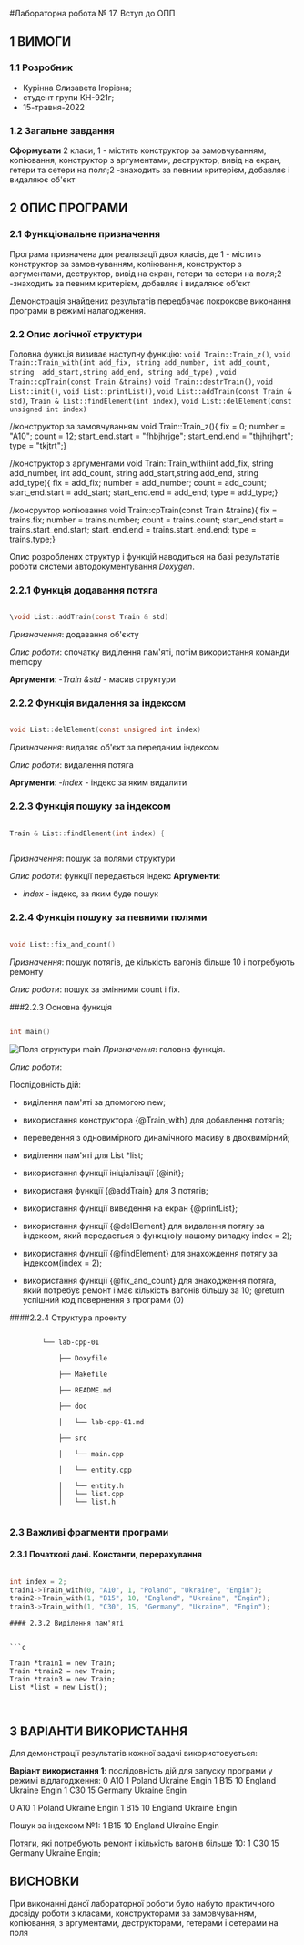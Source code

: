 ﻿#Лабораторна робота № 17. Вступ до ОПП

## 1 ВИМОГИ

### 1.1 Розробник

* Курінна Єлизавета Ігорівна;
* студент групи КН-921г;
* 15-травня-2022

### 1.2 Загальне завдання

**Сформувати** 2 класи, 1 - містить конструктор за замовчуванням, копіювання, конструктор з аргументами, деструктор, вивід на екран, гетери та сетери на поля;2 -знаходить за певним критерієм, добавляє і видaляює об'єкт



## 2 ОПИС ПРОГРАМИ

### 2.1 Функціональне призначення

Програма призначена для реалызації двох класів, де 1 - містить конструктор за замовчуванням, копіювання, конструктор з аргументами, деструктор, вивід на екран, гетери та сетери на поля;2 -знаходить за певним критерієм, добавляє і видaляює об'єкт



Демонстрація знайдених результатів передбачає покрокове виконання програми в режимі налагодження.

### 2.2 Опис логічної структури

Головна функція визиває наступну функцію: `void Train::Train_z()`, `void Train::Train_with(int add_fix, string add_number, int add_count, string  add_start,string add_end, string add_type)` , `void Train::cpTrain(const Train &trains)`
`void Train::destrTrain()`, `void List::init()`,  `void List::printList()`, `void List::addTrain(const Train & std)`, `Train & List::findElement(int index)`, `void List::delElement(const unsigned int index)`

//конструктор за замовчуванням
void Train::Train_z(){
        fix = 0;
        number = "A10";
        count = 12;
        start_end.start = "fhbjhrjge";
        start_end.end = "thjhrjhgrt";
        type = "tkjtrt";}

//конструктор з аргументами
void Train::Train_with(int add_fix, string add_number, int add_count, string  add_start,string add_end, string add_type){
        fix = add_fix;
        number = add_number;
        count = add_count;
        start_end.start = add_start;
        start_end.end = add_end;
        type = add_type;}

//консруктор копіювання
void Train::cpTrain(const Train &trains){
        fix = trains.fix;
        number = trains.number;
        count = trains.count;
        start_end.start = trains.start_end.start;
        start_end.end = trains.start_end.end;
        type = trains.type;}

Опис розроблених структур і функцій наводиться на базі результатів роботи системи автодокументування *Doxygen*.

### 2.2.1 Функція додавання потяга

```c

\void List::addTrain(const Train & std)


```

*Призначення*: додавання об'єкту


*Опис роботи*: спочатку виділення пам'яті, потім використання команди memcpy

**Аргументи**: 
-*Train &std* - масив структури


### 2.2.2 Функція видалення за індексом

```c

void List::delElement(const unsigned int index)


```

*Призначення*: видаляє об'єкт за переданим індексом


*Опис роботи*: видалення потяга

**Аргументи**: 
-*index* - індекс за яким видалити



### 2.2.3 Функція пошуку за індексом

```c

Train & List::findElement(int index) {



```

*Призначення*: пошук за полями структури


*Опис роботи*: функції передається індекс
**Аргументи**: 
- *index* - індекс, за яким буде пошук


### 2.2.4 Функція пошуку за певними полями

```c

void List::fix_and_count()

```

*Призначення*: пошук потягів, де кількість вагонів більше 10 і потребують ремонту

*Опис роботи*: пошук за змінними count i fix.






###2.2.3 Основна функція

```c

int main()

```
![Поля структури main](assets/1.png)
*Призначення*: головна функція.

*Опис роботи*:

Послідовність дій:
  
 - виділення пам'яті за дпомогою new;
           
 - використання конструктора {@Train_with} для добавлення потягів;
                     
 - переведення з одновимірного динамічного масиву в двохвимірний;
               
 - виділення пам'яті для List *list;
                
 - використання функції ініціалізації {@init}; 
                    
 - використаня функції {@addTrain} для 3 потягів;
 
 - використання функції виведення на екран {@printList};
  
 - використання функції {@delElement} для видалення потягу за індексом, який передасться в функцію(у нашому випадку index = 2);
  
  - використання функції {@findElement} для знахождення потягу за індексом(index = 2);
 
  - використання функції {@fix_and_count} для знаходження потяга, який потребує ремонт і має кількість вагонів більшу за 10; 
 @return успішний код повернення з програми (0)



####2.2.4 Структура проекту

```

        └── lab-cpp-01

            ├── Doxyfile

            ├── Makefile

            ├── README.md

            ├── doc

            │   └── lab-cpp-01.md

            ├── src

            │   └── main.cpp

            │   └── entity.cpp

            │   └── entity.h
            │   └── list.cpp
            │   └── list.h


```

### 2.3 Важливі фрагменти програми

#### 2.3.1 Початкові дані. Константи, перерахування

```c

int index = 2;
train1->Train_with(0, "A10", 1, "Poland", "Ukraine", "Engin");
train2->Train_with(1, "B15", 10, "England", "Ukraine", "Engin");
train3->Train_with(1, "C30", 15, "Germany", "Ukraine", "Engin");

```





```
#### 2.3.2 Виділення пам'яті 
        

```c

Train *train1 = new Train;
Train *train2 = new Train;
Train *train3 = new Train;
List *list = new List();



```


## 3 ВАРІАНТИ ВИКОРИСТАННЯ

Для демонстрації результатів кожної задачі використовується:


**Варіант використання 1**: послідовність дій для запуску програми у режимі відлагодження:
0 A10 1 Poland Ukraine Engin
1 B15 10 England Ukraine Engin
1 C30 15 Germany Ukraine Engin

0 A10 1 Poland Ukraine Engin
1 B15 10 England Ukraine Engin

Пошук за індексом №1: 1 B15 10 England Ukraine Engin


Потяги, які потребують ремонт і кількість вагонів більше 10: 
1 C30 15 Germany Ukraine Engin;


## ВИСНОВКИ

При виконанні даної лабораторної роботи було набуто практичного досвіду роботи з класами, конструкторами за замовчуванням, копіювання, з аргументами, деструкторами, гетерами і сетерами на поля 

